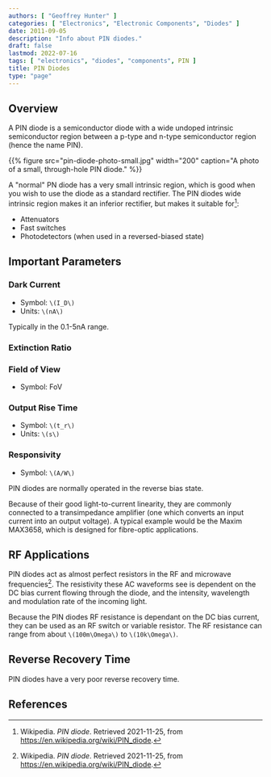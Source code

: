 ```yaml
---
authors: [ "Geoffrey Hunter" ]
categories: [ "Electronics", "Electronic Components", "Diodes" ]
date: 2011-09-05
description: "Info about PIN diodes."
draft: false
lastmod: 2022-07-16
tags: [ "electronics", "diodes", "components", PIN ]
title: PIN Diodes
type: "page"
---
```


## Overview

A PIN diode is a semiconductor diode with a wide undoped intrinsic semiconductor region between a p-type and n-type semiconductor region (hence the name PIN).

{{% figure src="pin-diode-photo-small.jpg" width="200" caption="A photo of a small, through-hole PIN diode." %}}

A "normal" PN diode has a very small intrinsic region, which is good when you wish to use the diode as a standard rectifier. The PIN diodes wide intrinsic region makes it an inferior rectifier, but makes it suitable for[^bib-wikip-pin-diode]:

* Attenuators
* Fast switches
* Photodetectors (when used in a reversed-biased state)

## Important Parameters

### Dark Current

* Symbol: `\(I_D\)`
* Units: `\(nA\)`

Typically in the 0.1-5nA range.

### Extinction Ratio

### Field of View

* Symbol: FoV

### Output Rise Time

* Symbol: `\(t_r\)`
* Units: `\(s\)`

### Responsivity
* Symbol: `\(A/W\)`

PIN diodes are normally operated in the reverse bias state.

Because of their good light-to-current linearity, they are commonly connected to a transimpedance amplifier (one which converts an input current into an output voltage). A typical example would be the Maxim MAX3658, which is designed for fibre-optic applications.

## RF Applications

PIN diodes act as almost perfect resistors in the RF and microwave frequencies[^bib-wikip-pin-diode]. The resistivity these AC waveforms see is dependent on the DC bias current flowing through the diode, and the intensity, wavelength and modulation rate of the incoming light.

Because the PIN diodes RF resistance is dependant on the DC bias current, they can be used as an RF switch or variable resistor. The RF resistance can range from about `\(100m\Omega\)` to `\(10k\Omega\)`.

## Reverse Recovery Time

PIN diodes have a very poor reverse recovery time.

## References

[^bib-wikip-pin-diode]:  Wikipedia. _PIN diode_. Retrieved 2021-11-25, from https://en.wikipedia.org/wiki/PIN_diode.
